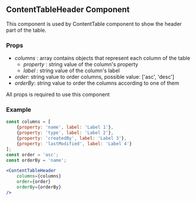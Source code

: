 ## ContentTableHeader Component

This component is used by ContentTable component to show the header part of the table.

### Props

-   _columns_ : array contains objects that represent each column of the table
    -   _property_ : string value of the column's property
    -   _label_ : string value of the column's label
-   _order_: string value to order columns, possible value: ['asc', 'desc']
-   _orderBy_: string value to order the columns according to one of them

All props is required to use this component

### Example

```jsx
const columns = [
    {property: 'name', label: 'Label 1'},
    {property: 'type', label: 'Label 2'},
    {property: 'createdBy', label: 'Label 3'},
    {property: 'lastModified', label: 'Label 4'}
];
const order = 'asc';
const orderBy = 'name';

<ContentTableHeader
    columns={columns}
    order={order}
    orderBy={orderBy}
/>
```
